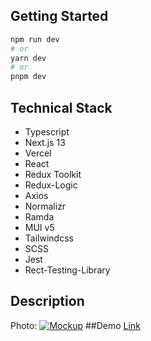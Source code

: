 ## Getting Started
```bash
npm run dev
# or
yarn dev
# or
pnpm dev
```
## Technical Stack
- Typescript
- Next.js 13
- Vercel
- React
- Redux Toolkit
- Redux-Logic
- Axios
- Normalizr
- Ramda
- MUI v5
- Tailwindcss
- SCSS
- Jest
- Rect-Testing-Library

## Description
Photo: [![Mockup](https://drive.google.com/file/d/1sGZBC0GApGbAYJmCOdX1P1bqg24gSaMe/view?usp=sharing "Mockup")](https://drive.google.com/file/d/1sGZBC0GApGbAYJmCOdX1P1bqg24gSaMe/view?usp=sharing "Mockup")
##Demo
[Link](htthttps://next-redux-ts-logic-mui.vercel.app/p:// "Link")



